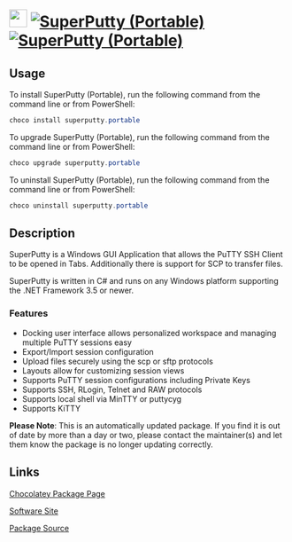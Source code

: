 ﻿# <img src="https://cdn.jsdelivr.net/gh/mkevenaar/chocolatey-packages@218fd53341b8400391b0efdb75f313d01cdcf984/icons/superputty.png" width="32" height="32"/> [![SuperPutty (Portable)](https://img.shields.io/chocolatey/v/superputty.portable.svg?label=SuperPutty+(Portable))](https://chocolatey.org/packages/superputty.portable) [![SuperPutty (Portable)](https://img.shields.io/chocolatey/dt/superputty.portable.svg)](https://chocolatey.org/packages/superputty.portable)

## Usage
To install SuperPutty (Portable), run the following command from the command line or from PowerShell:
```powershell
choco install superputty.portable
```

To upgrade SuperPutty (Portable), run the following command from the command line or from PowerShell:
```powershell
choco upgrade superputty.portable
```

To uninstall SuperPutty (Portable), run the following command from the command line or from PowerShell:
```powershell
choco uninstall superputty.portable
```

## Description
SuperPutty is a Windows GUI Application that allows the PuTTY SSH Client to be opened in Tabs. Additionally there is support for SCP to transfer files.

SuperPutty is written in C# and runs on any Windows platform supporting the .NET Framework 3.5 or newer.

### Features

* Docking user interface allows personalized workspace and managing multiple PuTTY sessions easy
* Export/Import session configuration
* Upload files securely using the scp or sftp protocols
* Layouts allow for customizing session views
* Supports PuTTY session configurations including Private Keys
* Supports SSH, RLogin, Telnet and RAW protocols
* Supports local shell via MinTTY or puttycyg
* Supports KiTTY

**Please Note**: This is an automatically updated package. If you find it is
out of date by more than a day or two, please contact the maintainer(s) and
let them know the package is no longer updating correctly.


## Links
[Chocolatey Package Page](https://chocolatey.org/packages/superputty.portable)

[Software Site](https://www.facebook.com/superputty)

[Package Source](https://github.com/mkevenaar/chocolatey-packages/tree/master/automatic/superputty.portable)

